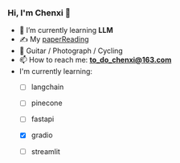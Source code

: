 ### Hi, I'm Chenxi 👋

<!--
**todochenxi/todochenxi** is a ✨ _special_ ✨ repository because its `README.md` (this file) appears on your GitHub profile.-->


- 🌱 I’m currently learning **LLM**
- ✍️ My [paperReading](https://github.com/todochenxi/paperReading) 
- 🏃 Guitar / Photograph / Cycling
- 📫 How to reach me: **to_do_chenxi@163.com**
- I'm currently learning:
  - [ ] langchain
  - [ ] pinecone
  - [ ] fastapi
  - [x] gradio
  - [ ] streamlit


